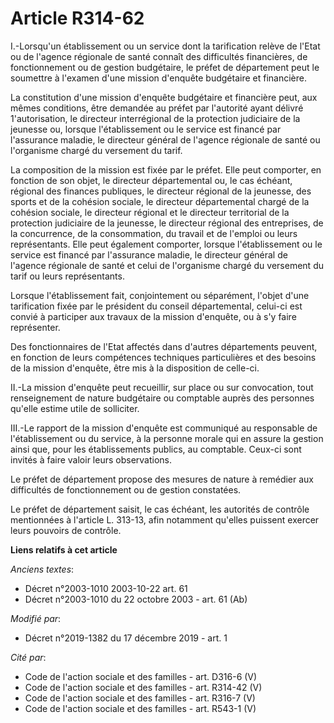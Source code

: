 # Article R314-62

I.-Lorsqu'un établissement ou un service dont la tarification relève de l'Etat ou de l'agence régionale de santé connaît des
difficultés financières, de fonctionnement ou de gestion budgétaire, le préfet de département peut le soumettre à l'examen
d'une mission d'enquête budgétaire et financière.

La constitution d'une mission d'enquête budgétaire et financière peut, aux mêmes conditions, être demandée au préfet par
l'autorité ayant délivré 1'autorisation, le directeur interrégional de la protection judiciaire de la jeunesse ou, lorsque
l'établissement ou le service est financé par l'assurance maladie, le directeur général de l'agence régionale de santé ou
l'organisme chargé du versement du tarif.

La composition de la mission est fixée par le préfet. Elle peut comporter, en fonction de son objet, le directeur
départemental ou, le cas échéant, régional des finances publiques, le directeur régional de la jeunesse, des sports et de la
cohésion sociale, le directeur départemental chargé de la cohésion sociale, le directeur régional et le directeur territorial
de la protection judiciaire de la jeunesse, le directeur régional des entreprises, de la concurrence, de la consommation, du
travail et de l'emploi ou leurs représentants. Elle peut également comporter, lorsque l'établissement ou le service est
financé par l'assurance maladie, le directeur général de l'agence régionale de santé et celui de l'organisme chargé du
versement du tarif ou leurs représentants.

Lorsque l'établissement fait, conjointement ou séparément, l'objet d'une tarification fixée par le président du conseil
départemental, celui-ci est convié à participer aux travaux de la mission d'enquête, ou à s'y faire représenter.

Des fonctionnaires de l'Etat affectés dans d'autres départements peuvent, en fonction de leurs compétences techniques
particulières et des besoins de la mission d'enquête, être mis à la disposition de celle-ci.

II.-La mission d'enquête peut recueillir, sur place ou sur convocation, tout renseignement de nature budgétaire ou comptable
auprès des personnes qu'elle estime utile de solliciter.

III.-Le rapport de la mission d'enquête est communiqué au responsable de l'établissement ou du service, à la personne morale
qui en assure la gestion ainsi que, pour les établissements publics, au comptable. Ceux-ci sont invités à faire valoir leurs
observations.

Le préfet de département propose des mesures de nature à remédier aux difficultés de fonctionnement ou de gestion constatées.

Le préfet de département saisit, le cas échéant, les autorités de contrôle mentionnées à l'article L. 313-13, afin notamment
qu'elles puissent exercer leurs pouvoirs de contrôle.

**Liens relatifs à cet article**

_Anciens textes_:

  - Décret n°2003-1010 2003-10-22 art. 61
  - Décret n°2003-1010 du 22 octobre 2003 - art. 61 (Ab)

_Modifié par_:

  - Décret n°2019-1382 du 17 décembre 2019 - art. 1

_Cité par_:

  - Code de l'action sociale et des familles - art. D316-6 (V)
  - Code de l'action sociale et des familles - art. R314-42 (V)
  - Code de l'action sociale et des familles - art. R316-7 (V)
  - Code de l'action sociale et des familles - art. R543-1 (V)
